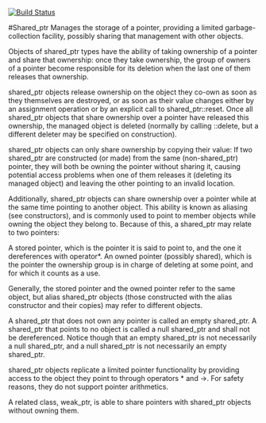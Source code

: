 [![Build Status](https://travis-ci.org/magomedgadjiev/shared_ptr.svg?branch=master)](https://travis-ci.org/magomedgadjiev/shared_ptr)

#Shared_ptr
Manages the storage of a pointer, providing a limited garbage-collection facility, possibly sharing that management with other objects.

Objects of shared_ptr types have the ability of taking ownership of a pointer and share that ownership: once they take ownership, the group of owners of a pointer become responsible for its deletion when the last one of them releases that ownership.

shared_ptr objects release ownership on the object they co-own as soon as they themselves are destroyed, or as soon as their value changes either by an assignment operation or by an explicit call to shared_ptr::reset. Once all shared_ptr objects that share ownership over a pointer have released this ownership, the managed object is deleted (normally by calling ::delete, but a different deleter may be specified on construction).

shared_ptr objects can only share ownership by copying their value: If two shared_ptr are constructed (or made) from the same (non-shared_ptr) pointer, they will both be owning the pointer without sharing it, causing potential access problems when one of them releases it (deleting its managed object) and leaving the other pointing to an invalid location.

Additionally, shared_ptr objects can share ownership over a pointer while at the same time pointing to another object. This ability is known as aliasing (see constructors), and is commonly used to point to member objects while owning the object they belong to. Because of this, a shared_ptr may relate to two pointers:

A stored pointer, which is the pointer it is said to point to, and the one it dereferences with operator*.
An owned pointer (possibly shared), which is the pointer the ownership group is in charge of deleting at some point, and for which it counts as a use.

Generally, the stored pointer and the owned pointer refer to the same object, but alias shared_ptr objects (those constructed with the alias constructor and their copies) may refer to different objects.

A shared_ptr that does not own any pointer is called an empty shared_ptr. A shared_ptr that points to no object is called a null shared_ptr and shall not be dereferenced. Notice though that an empty shared_ptr is not necessarily a null shared_ptr, and a null shared_ptr is not necessarily an empty shared_ptr.

shared_ptr objects replicate a limited pointer functionality by providing access to the object they point to through operators * and ->. For safety reasons, they do not support pointer arithmetics.

A related class, weak_ptr, is able to share pointers with shared_ptr objects without owning them.
